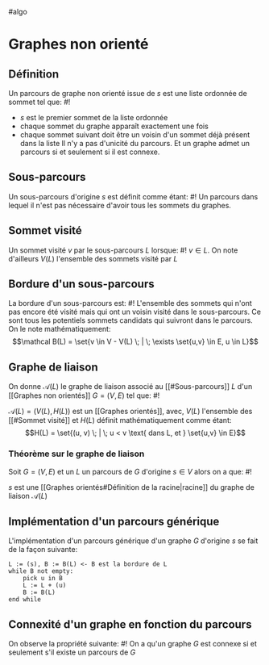#algo
# Graphes non orienté
## Définition
Un parcours de graphe non orienté issue de $s$ est une liste ordonnée de sommet tel que: #!

- $s$ est le premier sommet de la liste ordonnée
- chaque sommet du graphe apparaît exactement une fois
- chaque sommet suivant doit être un voisin d'un sommet déjà présent dans la liste
Il n'y a pas d'unicité du parcours. Et un graphe admet un parcours si et seulement si il est connexe.

## Sous-parcours
Un sous-parcours d'origine $s$ est définit comme étant: #! 
Un parcours dans lequel il n'est pas nécessaire d'avoir tous les sommets du graphes.

## Sommet visité
Un sommet visité $v$ par le sous-parcours $L$ lorsque: #!
$v \in L$. On note d'ailleurs $V(L)$ l'ensemble des sommets visité par $L$

## Bordure d'un sous-parcours
La bordure d'un sous-parcours est: #!
L'ensemble des sommets qui n'ont pas encore été visité mais qui ont un voisin visité dans le sous-parcours.
Ce sont tous les potentiels sommets candidats qui suivront dans le parcours. On le note mathématiquement: $$\mathcal B(L) = \set{v \in V - V(L) \; | \; \exists \set{u,v} \in E, u \in L}$$

## Graphe de liaison
On donne $\mathcal A(L)$ le graphe de liaison associé au [[#Sous-parcours]] $L$ d'un [[Graphes non orientés]] $G=(V, E)$ tel que: #!

$\mathcal A(L) = (V(L), H(L))$ est un [[Graphes orientés]], avec, $V(L)$ l'ensemble des [[#Sommet visité]] et $H(L)$ définit mathématiquement comme étant: $$H(L) = \set{(u, v) \; | \; u < v \text{ dans L, et } \set{u,v} \in E}$$

### Théorème sur le graphe de liaison
Soit $G=(V, E)$ et un $L$ un parcours de $G$ d'origine $s \in V$ alors on a que: #!

$s$ est une [[Graphes orientés#Définition de la racine|racine]] du graphe de liaison $\mathcal A(L)$

## Implémentation d'un parcours générique
L'implémentation d'un parcours générique d'un graphe $G$ d'origine $s$ se fait de la façon suivante:

```
L := (s), B := B(L) <- B est la bordure de L
while B not empty:
	pick u in B
	L := L + (u)
	B := B(L)
end while
```

## Connexité d'un graphe en fonction du parcours
On observe la propriété suivante: #!
On a qu'un graphe $G$ est connexe si et seulement s'il existe un parcours de $G$
